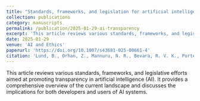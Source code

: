 ```yaml
---
title: "Standards, frameworks, and legislation for artificial intelligence (AI) transparency"
collection: publications
category: manuscripts
permalink: /publication/2025-01-29-ai-transparency
excerpt: 'This article reviews various standards, frameworks, and legislative efforts aimed at promoting transparency in artificial intelligence (AI).'
date: 2025-01-29
venue: 'AI and Ethics'
paperurl: 'https://doi.org/10.1007/s43681-025-00661-4'
citation: 'Lund, B., Orhan, Z., Mannuru, N. R., Bevara, R. V. K., Porter, B., Vinaih, M. K., & Bhaskara, P. (2025). Standards, frameworks, and legislation for artificial intelligence (AI) transparency. <i>AI and Ethics</i>. https://doi.org/10.1007/s43681-025-00661-4'
---
```

This article reviews various standards, frameworks, and legislative efforts aimed at promoting transparency in artificial intelligence (AI). It provides a comprehensive overview of the current landscape and discusses the implications for both developers and users of AI systems.
